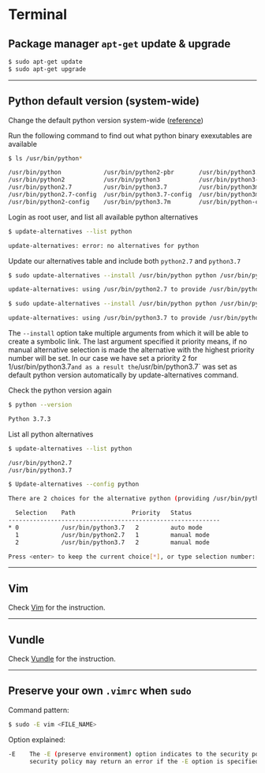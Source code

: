# Terminal

## Package manager `apt-get` update & upgrade

```bash
$ sudo apt-get update
$ sudo apt-get upgrade
```

---

## Python default version (system-wide)

Change the default python version system-wide ([reference](https://linuxconfig.org/how-to-change-from-default-to-alternative-python-version-on-debian-linux))


Run the following command to find out what python binary exexutables are available

```bash
$ ls /usr/bin/python*

/usr/bin/python            /usr/bin/python2-pbr       /usr/bin/python3.7m-config
/usr/bin/python2           /usr/bin/python3           /usr/bin/python3-config
/usr/bin/python2.7         /usr/bin/python3.7         /usr/bin/python3m
/usr/bin/python2.7-config  /usr/bin/python3.7-config  /usr/bin/python3m-config
/usr/bin/python2-config    /usr/bin/python3.7m        /usr/bin/python-config
```


Login as root user, and list all available python alternatives

```bash
$ update-alternatives --list python

update-alternatives: error: no alternatives for python
```

Update our alternatives table and include both `python2.7` and `python3.7`

```bash
$ sudo update-alternatives --install /usr/bin/python python /usr/bin/python2.7 1

update-alternatives: using /usr/bin/python2.7 to provide /usr/bin/python (python) in auto mode

$ sudo update-alternatives --install /usr/bin/python python /usr/bin/python3.7 2

update-alternatives: using /usr/bin/python3.7 to provide /usr/bin/python (python) in auto mode
````

The `--install` option take multiple arguments from which it will be able to create a symbolic link. The last argument specified it priority means, if no manual alternative selection is made the alternative with the highest priority number will be set. In our case we have set a priority 2 for 1/usr/bin/python3.7` and as a result the `/usr/bin/python3.7` was set as default python version automatically by update-alternatives command. 


Check the python version again

```bash
$ python --version

Python 3.7.3
```

List all python alternatives

```bash
$ update-alternatives --list python

/usr/bin/python2.7
/usr/bin/python3.7
```


```bash
$ Update-alternatives --config python

There are 2 choices for the alternative python (providing /usr/bin/python).

  Selection    Path                Priority   Status
------------------------------------------------------------
* 0            /usr/bin/python3.7   2         auto mode
  1            /usr/bin/python2.7   1         manual mode
  2            /usr/bin/python3.7   2         manual mode

Press <enter> to keep the current choice[*], or type selection number: 
```

---

## Vim

Check [Vim](../macbook/terminal.md#vim) for the instruction.

---

## Vundle

Check [Vundle](../macbook/terminal.md#vundle) for the instruction.

---

## Preserve your own `.vimrc` when `sudo`

Command pattern:

```bash
$ sudo -E vim <FILE_NAME>
```

Option explained:

```bash
-E    The -E (preserve environment) option indicates to the security policy that the user wishes to preserve their existing environment variables.  The
      security policy may return an error if the -E option is specified and the user does not have permission to preserve the environment.
```
